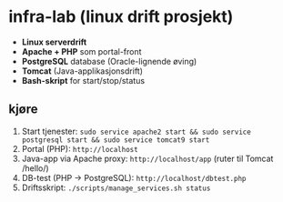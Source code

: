 # infra-lab (linux drift prosjekt)

- **Linux serverdrift**
- **Apache + PHP** som portal-front
- **PostgreSQL** database (Oracle-lignende øving)
- **Tomcat** (Java-applikasjonsdrift)
- **Bash-skript** for start/stop/status

## kjøre
1. Start tjenester: `sudo service apache2 start && sudo service postgresql start && sudo service tomcat9 start`
2. Portal (PHP): `http://localhost`
3. Java-app via Apache proxy: `http://localhost/app`  (ruter til Tomcat /hello/)
4. DB-test (PHP → PostgreSQL): `http://localhost/dbtest.php`
5. Driftsskript: `./scripts/manage_services.sh status`
